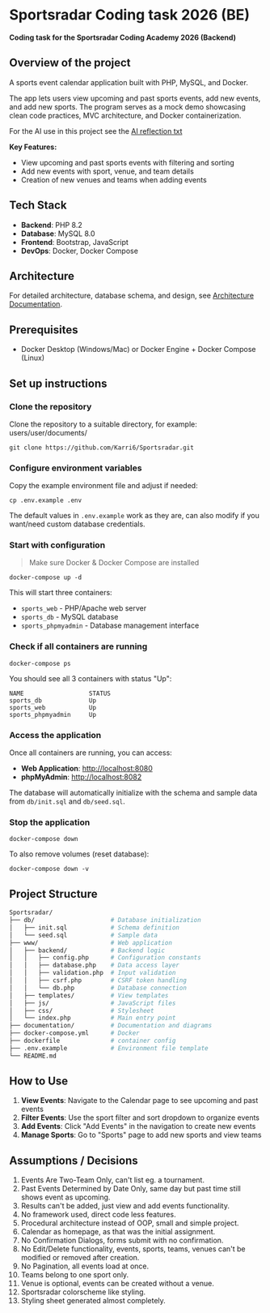 # Sportsradar Coding task 2026 (BE)

**Coding task for the Sportsradar Coding Academy 2026 (Backend)**

## Overview of the project

A sports event calendar application built with PHP, MySQL, and Docker. 

The app lets users view upcoming and past sports events, add new events, and add new sports. The program serves as a mock demo showcasing clean code practices, MVC architecture, and Docker containerization.

For the AI use in this project see the [AI reflection txt](Documentation/AI_Reflection.txt)

**Key Features:**
- View upcoming and past sports events with filtering and sorting
- Add new events with sport, venue, and team details
- Creation of new venues and teams when adding events

## Tech Stack
- **Backend**: PHP 8.2
- **Database**: MySQL 8.0
- **Frontend**: Bootstrap, JavaScript
- **DevOps**: Docker, Docker Compose

## Architecture
For detailed architecture, database schema, and design, see [Architecture Documentation](documentation/architecture.md).

## Prerequisites
- Docker Desktop (Windows/Mac) or Docker Engine + Docker Compose (Linux)

## Set up instructions

### Clone the repository

Clone the repository to a suitable directory, for example: users/user/documents/

```
git clone https://github.com/Karri6/Sportsradar.git

```

### Configure environment variables

Copy the example environment file and adjust if needed:

```
cp .env.example .env
```

The default values in `.env.example` work as they are, can also modify if you want/need custom database credentials.

### Start with configuration
> Make sure Docker & Docker Compose are installed

```
docker-compose up -d
```

This will start three containers:
- `sports_web` - PHP/Apache web server
- `sports_db` - MySQL database
- `sports_phpmyadmin` - Database management interface

### Check if all containers are running

```
docker-compose ps
```

You should see all 3 containers with status "Up":

```
NAME                  STATUS
sports_db             Up
sports_web            Up
sports_phpmyadmin     Up
```

### Access the application

Once all containers are running, you can access:

- **Web Application**: [http://localhost:8080](http://localhost:8080)
- **phpMyAdmin**: [http://localhost:8082](http://localhost:8082)

The database will automatically initialize with the schema and sample data from `db/init.sql` and `db/seed.sql`.

### Stop the application

```
docker-compose down
```

To also remove volumes (reset database):

```
docker-compose down -v
```

## Project Structure

```bash
Sportsradar/
├── db/                     # Database initialization
│   ├── init.sql            # Schema definition
│   └── seed.sql            # Sample data
├── www/                    # Web application
│   ├── backend/            # Backend logic
│   │   ├── config.php      # Configuration constants
│   │   ├── database.php    # Data access layer
│   │   ├── validation.php  # Input validation
│   │   ├── csrf.php        # CSRF token handling
│   │   └── db.php          # Database connection
│   ├── templates/          # View templates
│   ├── js/                 # JavaScript files
│   ├── css/                # Stylesheet
│   └── index.php           # Main entry point
├── documentation/          # Documentation and diagrams
├── docker-compose.yml      # Docker
├── dockerfile              # container config
├── .env.example            # Environment file template
└── README.md               
```

## How to Use

1. **View Events**: Navigate to the Calendar page to see upcoming and past events
2. **Filter Events**: Use the sport filter and sort dropdown to organize events
3. **Add Events**: Click "Add Events" in the navigation to create new events
4. **Manage Sports**: Go to "Sports" page to add new sports and view teams

## Assumptions / Decisions

1. Events Are Two-Team Only, can't list eg. a tournament.
2. Past Events Determined by Date Only, same day but past time still shows event as upcoming.
3. Results can't be added, just view and add events functionality.
4. No framework used, direct code less features.
5. Procedural architecture instead of OOP, small and simple project.
6. Calendar as homepage, as that was the initial assignment.
7. No Confirmation Dialogs, forms submit with no confirmation.
8. No Edit/Delete functionality, events, sports, teams, venues can't be modified or removed after creation.
9. No Pagination, all events load at once.
10. Teams belong to one sport only.
11. Venue is optional, events can be created without a venue.
12. Sportsradar colorscheme like styling.
13. Styling sheet generated almost completely. 
